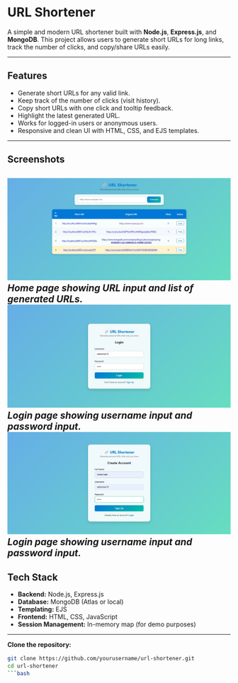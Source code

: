 # URL Shortener

A simple and modern URL shortener built with **Node.js**, **Express.js**, and **MongoDB**. This project allows users to generate short URLs for long links, track the number of clicks, and copy/share URLs easily.

---

## Features

- Generate short URLs for any valid link.
- Keep track of the number of clicks (visit history).
- Copy short URLs with one click and tooltip feedback.
- Highlight the latest generated URL.
- Works for logged-in users or anonymous users.
- Responsive and clean UI with HTML, CSS, and EJS templates.

---

## Screenshots

![Home Page](screenshots\Homepage-URL-Shortener.jpg)  
*Home page showing URL input and list of generated URLs.*
![Login Page](screenshots\Login-URL-Shortener.jpg)
*Login page showing username input and password input.*
![Signup Page](screenshots\Signup-URL-Shortener.jpg)
*Login page showing username input and password input.*
---

## Tech Stack

- **Backend:** Node.js, Express.js
- **Database:** MongoDB (Atlas or local)
- **Templating:** EJS
- **Frontend:** HTML, CSS, JavaScript
- **Session Management:** In-memory map (for demo purposes)

---

 **Clone the repository:**

```bash
git clone https://github.com/yourusername/url-shortener.git
cd url-shortener
```bash



